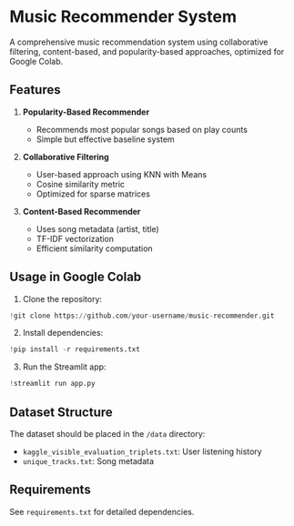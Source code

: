 # Music Recommender System

A comprehensive music recommendation system using collaborative filtering, content-based, and popularity-based approaches, optimized for Google Colab.

## Features

1. **Popularity-Based Recommender**
   - Recommends most popular songs based on play counts
   - Simple but effective baseline system

2. **Collaborative Filtering**
   - User-based approach using KNN with Means
   - Cosine similarity metric
   - Optimized for sparse matrices

3. **Content-Based Recommender**
   - Uses song metadata (artist, title)
   - TF-IDF vectorization
   - Efficient similarity computation

## Usage in Google Colab

1. Clone the repository:
```python
!git clone https://github.com/your-username/music-recommender.git
```

2. Install dependencies:
```python
!pip install -r requirements.txt
```

3. Run the Streamlit app:
```python
!streamlit run app.py
```

## Dataset Structure

The dataset should be placed in the `/data` directory:
- `kaggle_visible_evaluation_triplets.txt`: User listening history
- `unique_tracks.txt`: Song metadata

## Requirements

See `requirements.txt` for detailed dependencies.